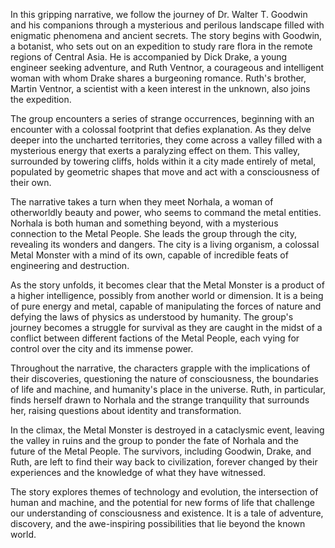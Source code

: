 In this gripping narrative, we follow the journey of Dr. Walter T. Goodwin and his companions through a mysterious and perilous landscape filled with enigmatic phenomena and ancient secrets. The story begins with Goodwin, a botanist, who sets out on an expedition to study rare flora in the remote regions of Central Asia. He is accompanied by Dick Drake, a young engineer seeking adventure, and Ruth Ventnor, a courageous and intelligent woman with whom Drake shares a burgeoning romance. Ruth's brother, Martin Ventnor, a scientist with a keen interest in the unknown, also joins the expedition.

The group encounters a series of strange occurrences, beginning with an encounter with a colossal footprint that defies explanation. As they delve deeper into the uncharted territories, they come across a valley filled with a mysterious energy that exerts a paralyzing effect on them. This valley, surrounded by towering cliffs, holds within it a city made entirely of metal, populated by geometric shapes that move and act with a consciousness of their own.

The narrative takes a turn when they meet Norhala, a woman of otherworldly beauty and power, who seems to command the metal entities. Norhala is both human and something beyond, with a mysterious connection to the Metal People. She leads the group through the city, revealing its wonders and dangers. The city is a living organism, a colossal Metal Monster with a mind of its own, capable of incredible feats of engineering and destruction.

As the story unfolds, it becomes clear that the Metal Monster is a product of a higher intelligence, possibly from another world or dimension. It is a being of pure energy and metal, capable of manipulating the forces of nature and defying the laws of physics as understood by humanity. The group's journey becomes a struggle for survival as they are caught in the midst of a conflict between different factions of the Metal People, each vying for control over the city and its immense power.

Throughout the narrative, the characters grapple with the implications of their discoveries, questioning the nature of consciousness, the boundaries of life and machine, and humanity's place in the universe. Ruth, in particular, finds herself drawn to Norhala and the strange tranquility that surrounds her, raising questions about identity and transformation.

In the climax, the Metal Monster is destroyed in a cataclysmic event, leaving the valley in ruins and the group to ponder the fate of Norhala and the future of the Metal People. The survivors, including Goodwin, Drake, and Ruth, are left to find their way back to civilization, forever changed by their experiences and the knowledge of what they have witnessed.

The story explores themes of technology and evolution, the intersection of human and machine, and the potential for new forms of life that challenge our understanding of consciousness and existence. It is a tale of adventure, discovery, and the awe-inspiring possibilities that lie beyond the known world.